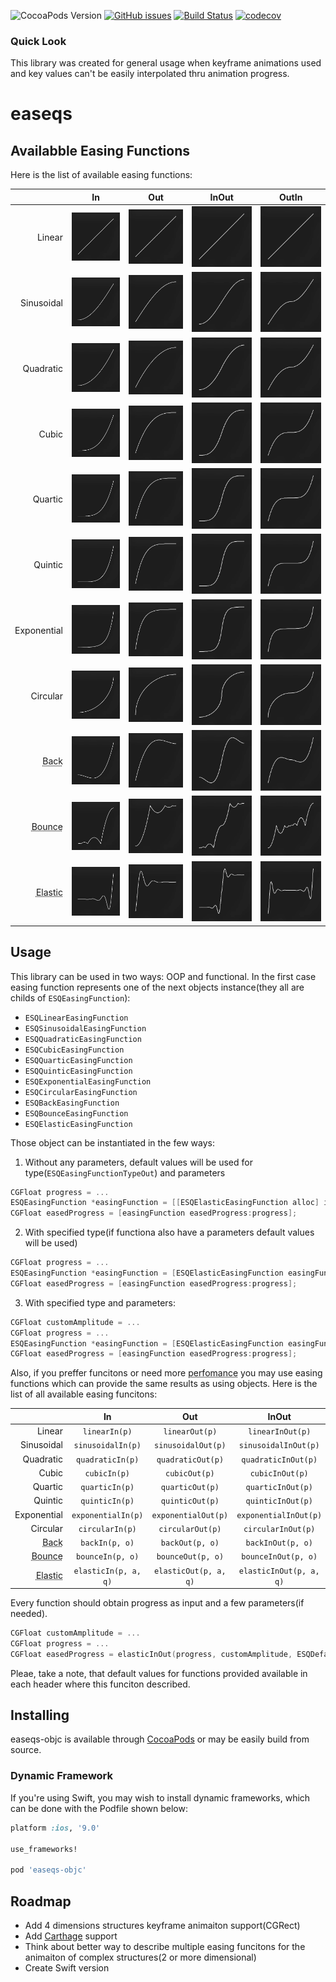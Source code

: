 ![CocoaPods Version](https://cocoapod-badges.herokuapp.com/v/easeqs-objc/badge.png) [![GitHub issues](https://img.shields.io/github/issues/nikburnt/easeqs-objc.svg)]() [![Build Status](https://travis-ci.org/nikburnt/easeqs-objc.svg?branch=master)](https://travis-ci.org/nikburnt/easeqs-objc) [![codecov](https://codecov.io/gh/nikburnt/easeqs-objc/branch/master/graph/badge.svg)](https://codecov.io/gh/nikburnt/easeqs-objc)

### Quick Look

This library was created for general usage when keyframe animations used and key values can't be easily interpolated thru animation progress.

# easeqs
## Availabble Easing Functions
Here is the list of available easing functions:

| | In | Out | InOut | OutIn |
| ------------: | :------------: | :------------: | :------------: | :------------: |
| Linear | ![](https://github.com/nikburnt/easeqs-objc/blob/master/Screenshots/linear.png?raw=true) | ![](https://github.com/nikburnt/easeqs-objc/blob/master/Screenshots/linear.png?raw=true) |![](https://github.com/nikburnt/easeqs-objc/blob/master/Screenshots/linear.png?raw=true) | ![](https://github.com/nikburnt/easeqs-objc/blob/master/Screenshots/linear.png?raw=true) |
| Sinusoidal | ![](https://github.com/nikburnt/easeqs-objc/blob/master/Screenshots/sin-in.png?raw=true) | ![](https://github.com/nikburnt/easeqs-objc/blob/master/Screenshots/sin-out.png?raw=true) | ![](https://github.com/nikburnt/easeqs-objc/blob/master/Screenshots/sin-inout.png?raw=true) | ![](https://github.com/nikburnt/easeqs-objc/blob/master/Screenshots/sin-outin.png?raw=true) |
| Quadratic | ![](https://github.com/nikburnt/easeqs-objc/blob/master/Screenshots/quad-in.png?raw=true) | ![](https://github.com/nikburnt/easeqs-objc/blob/master/Screenshots/quad-out.png?raw=true) | ![](https://github.com/nikburnt/easeqs-objc/blob/master/Screenshots/quad-inout.png?raw=true) | ![](https://github.com/nikburnt/easeqs-objc/blob/master/Screenshots/quad-outin.png?raw=true) |
| Cubic | ![](https://github.com/nikburnt/easeqs-objc/blob/master/Screenshots/cubic-in.png?raw=true) | ![](https://github.com/nikburnt/easeqs-objc/blob/master/Screenshots/cubic-out.png?raw=true) | ![](https://github.com/nikburnt/easeqs-objc/blob/master/Screenshots/cubic-inout.png?raw=true) | ![](https://github.com/nikburnt/easeqs-objc/blob/master/Screenshots/cubic-outin.png?raw=true) |
| Quartic | ![](https://github.com/nikburnt/easeqs-objc/blob/master/Screenshots/quart-in.png?raw=true) | ![](https://github.com/nikburnt/easeqs-objc/blob/master/Screenshots/quart-out.png?raw=true) | ![](https://github.com/nikburnt/easeqs-objc/blob/master/Screenshots/quart-inout.png?raw=true) | ![](https://github.com/nikburnt/easeqs-objc/blob/master/Screenshots/quart-outin.png?raw=true) |
| Quintic | ![](https://github.com/nikburnt/easeqs-objc/blob/master/Screenshots/quint-in.png?raw=true) | ![](https://github.com/nikburnt/easeqs-objc/blob/master/Screenshots/quint-out.png?raw=true) | ![](https://github.com/nikburnt/easeqs-objc/blob/master/Screenshots/quint-inout.png?raw=true) | ![](https://github.com/nikburnt/easeqs-objc/blob/master/Screenshots/quint-outin.png?raw=true) |
| Exponential | ![](https://github.com/nikburnt/easeqs-objc/blob/master/Screenshots/expo-in.png?raw=true) | ![](https://github.com/nikburnt/easeqs-objc/blob/master/Screenshots/expo-out.png?raw=true) | ![](https://github.com/nikburnt/easeqs-objc/blob/master/Screenshots/expo-inout.png?raw=true) | ![](https://github.com/nikburnt/easeqs-objc/blob/master/Screenshots/expo-outin.png?raw=true) |
| Circular | ![](https://github.com/nikburnt/easeqs-objc/blob/master/Screenshots/circ-in.png?raw=true) | ![](https://github.com/nikburnt/easeqs-objc/blob/master/Screenshots/circ-out.png?raw=true) | ![](https://github.com/nikburnt/easeqs-objc/blob/master/Screenshots/circ-inout.png?raw=true) | ![](https://github.com/nikburnt/easeqs-objc/blob/master/Screenshots/circ-outin.png?raw=true) |
| <abbr title="This easing function may be configured with overshoot value">Back</abbr> | ![](https://github.com/nikburnt/easeqs-objc/blob/master/Screenshots/back-in.png?raw=true) | ![](https://github.com/nikburnt/easeqs-objc/blob/master/Screenshots/back-out.png?raw=true) | ![](https://github.com/nikburnt/easeqs-objc/blob/master/Screenshots/back-inout.png?raw=true) | ![](https://github.com/nikburnt/easeqs-objc/blob/master/Screenshots/back-outin.png?raw=true) |
| <abbr title="This easing function may be configured with overshoot value">Bounce</abbr> | ![](https://github.com/nikburnt/easeqs-objc/blob/master/Screenshots/bounce-in.png?raw=true) | ![](https://github.com/nikburnt/easeqs-objc/blob/master/Screenshots/bounce-out.png?raw=true) | ![](https://github.com/nikburnt/easeqs-objc/blob/master/Screenshots/bounce-inout.png?raw=true) | ![](https://github.com/nikburnt/easeqs-objc/blob/master/Screenshots/bounce-outin.png?raw=true) |
| <abbr title="This easing function may be configured with amplitude and period value">Elastic</abbr> | ![](https://github.com/nikburnt/easeqs-objc/blob/master/Screenshots/elastic-in.png?raw=true) | ![](https://github.com/nikburnt/easeqs-objc/blob/master/Screenshots/elastic-out.png?raw=true) | ![](https://github.com/nikburnt/easeqs-objc/blob/master/Screenshots/elastic-inout.png?raw=true) | ![](https://github.com/nikburnt/easeqs-objc/blob/master/Screenshots/elastic-outin.png?raw=true) |

## Usage

This library can be used in two ways: OOP and functional. 
In the first case easing function represents one of the next objects instance(they all are childs of `ESQEasingFunction`):
- `ESQLinearEasingFunction`
- `ESQSinusoidalEasingFunction`
- `ESQQuadraticEasingFunction`
- `ESQCubicEasingFunction`
- `ESQQuarticEasingFunction`
- `ESQQuinticEasingFunction`
- `ESQExponentialEasingFunction`
- `ESQCircularEasingFunction`
- `ESQBackEasingFunction`
- `ESQBounceEasingFunction`
- `ESQElasticEasingFunction`

Those object can be instantiated in the few ways:
1. Without any parameters, default values will be used for type(`ESQEasingFunctionTypeOut`) and parameters
```objective-c
CGFloat progress = ...
ESQEasingFunction *easingFunction = [[ESQElasticEasingFunction alloc] init];
CGFloat easedProgress = [easingFunction easedProgress:progress];
```
2. With specified type(if functiona also have a parameters default values will be used)
```objective-c
CGFloat progress = ...
ESQEasingFunction *easingFunction = [ESQElasticEasingFunction easingFunctionWithType:ESQEasingFunctionTypeInOut];
CGFloat easedProgress = [easingFunction easedProgress:progress];
```
3. With specified type and parameters:
```objective-c
CGFloat customAmplitude = ...
CGFloat progress = ...
ESQEasingFunction *easingFunction = [ESQElasticEasingFunction easingFunctionWithType:ESQEasingFunctionTypeInOut amplitude:customAmplitude  period:ESQDefaultElasticPeriod];
CGFloat easedProgress = [easingFunction easedProgress:progress];
```

Also, if you preffer funcitons or need more <abbr title="Functions are ~8x faster than using objects!">perfomance</abbr> you may use easing functions which can provide the same results as using objects. Here is the list of all available easing funcitons:

| | In | Out | InOut | OutIn |
| ------------: | :------------: | :------------: | :------------: | :------------: |
| Linear | `linearIn(p)` | `linearOut(p)` | `linearInOut(p)` | `linearOutIn(p)` |
| Sinusoidal | `sinusoidalIn(p)` | `sinusoidalOut(p)` | `sinusoidalInOut(p)` | `sinusoidalOutIn(p)` |
| Quadratic | `quadraticIn(p)` | `quadraticOut(p)` | `quadraticInOut(p)` | `quadraticOutIn(p)` |
| Cubic | `cubicIn(p)` | `cubicOut(p)` | `cubicInOut(p)` | `cubicOutIn(p)` |
| Quartic | `quarticIn(p)` | `quarticOut(p)` | `quarticInOut(p)` | `quarticOutIn(p)` |
| Quintic | `quinticIn(p)` | `quinticOut(p)` | `quinticInOut(p)` | `quinticOutIn(p)` |
| Exponential | `exponentialIn(p)` | `exponentialOut(p)` | `exponentialInOut(p)` | `exponentialOutIn(p)` |
| Circular | `circularIn(p)` | `circularOut(p)` | `circularInOut(p)` | `circularOutIn(p)` |
| <abbr title="This easing function may be configured with overshoot value">Back</abbr> | `backIn(p, o)` | `backOut(p, o)` | `backInOut(p, o)` | `backOutIn(p, o)` |
| <abbr title="This easing function may be configured with overshoot value">Bounce</abbr> | `bounceIn(p, o)` | `bounceOut(p, o)` | `bounceInOut(p, o)` | `bounceOutIn(p, o)` |
| <abbr title="This easing function may be configured with amplitude and period value">Elastic</abbr> | `elasticIn(p, a, q)` | `elasticOut(p, a, q)` | `elasticInOut(p, a, q)` | `elasticOutIn(p, a, q)` |

Every function should obtain progress as input and a few parameters(if needed).
```objective-c
CGFloat customAmplitude = ...
CGFloat progress = ...
CGFloat easedProgress = elasticInOut(progress, customAmplitude, ESQDefaultElasticPeriod);
```

Pleae, take a note, that default values for functions provided available in each header where this funciton described.

## Installing
easeqs-objc is available through <a href="http://cocoapods.org/?q=eqseqs">CocoaPods</a> or may be easily build from source.

### Dynamic Framework

If you're using Swift, you may wish to install dynamic frameworks, which can be done with the Podfile shown below: 

```ruby
platform :ios, '9.0'

use_frameworks!

pod 'easeqs-objc'
```

## Roadmap
- Add 4 dimensions structures keyframe animaiton support(CGRect)
- Add <a href="https://github.com/Carthage/Carthage">Carthage</a> support
- Think about better way to describe multiple easing funcitons for the animaiton of complex structures(2 or more dimensional)
- Create Swift version
